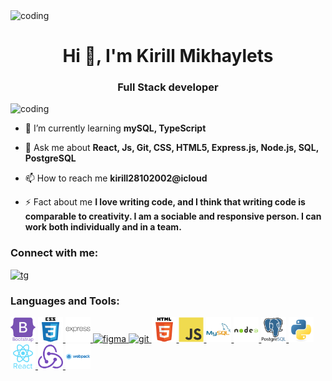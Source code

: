 <img aling="right" alt="coding" width="100%" height='400px' src="https://s116vla.storage.yandex.net/rdisk/64dfebd5cea7e3ea3bc2bb48fa699bda2dad470d69f387c3fadc1bea23a08cd5/63289366/9sadPsT_fK7vdTG4hEqmbnXPCZZGuU8SpiFYsncgTaZbmXUi1uLPc6oqc0W8gRxURKH6WPXc39UbMciZjN671A==?uid=0&filename=ORIGINAL.gif&disposition=inline&hash=&limit=0&content_type=image%2Fgif&owner_uid=0&fsize=2713337&hid=10db398f26978384ec5a5b8473fd5263&media_type=image&tknv=v2&etag=de9080fa87237460bfff05d9650a11e1&rtoken=PRmYEExGlDle&force_default=no&ycrid=na-8b24716bfa713b442a83373886ca7077-downloader1e&ts=5e909e31f2580&s=ac2834b69510b31df7db264e8b4cfe2b5b114d91f48c2472ea2325614448b35f&pb=U2FsdGVkX1-lBNCPMaeGSWzOM_TjPZMMR5LB0XvjWh7T1zRRKwOZBr8caL_1cGiSrgQzP68w4ueA7yIUwQtGbWq01H4zG-ESwK_PBiTIVrg">

<h1 align="center">Hi 👋, I'm Kirill Mikhaylets</h1>
<h3 align="center">Full Stack developer</h3>
<img aling="right" alt="coding" width="400" src="https://camo.githubusercontent.com/117d0191569b7e00e69062ce99d26fe9c251dc735c57386b497c75b0b26dda08/68747470733a2f2f63646e2e6472696262626c652e636f6d2f75736572732f313035393538332f73637265656e73686f74732f343137313336372f636f64696e672d667265616b2e676966">
  
- 🌱 I’m currently learning **mySQL, TypeScript**

- 💬 Ask me about **React, Js, Git, CSS, HTML5, Express.js, Node.js, SQL, PostgreSQL**

- 📫 How to reach me **kirill28102002@icloud**

- ⚡ Fact about me **I love writing code, and I think that writing code is comparable to creativity. I am a sociable and responsive person. I can work both individually and in a team.**

<h3 align="left">Connect with me:</h3>
<a href="https://t.me/kirill_mih" target="_blank" rel="noreferrer"><img src="https://s412vla.storage.yandex.net/rdisk/5e1b835c676b727f3e713fe56a9c112911aefda318fbf5f77298e24591c75bff/632896ae/9sadPsT_fK7vdTG4hEqmbnNyHuGuI9hO9k-N5zmNb7fxCbQz9eJDAyh1JyKrBjNjWZ6BiCDim4iORZyciFj-yg==?uid=0&filename=telegramlogo-260-75.png&disposition=inline&hash=&limit=0&content_type=image%2Fpng&owner_uid=0&fsize=13289&hid=61edf363da1e89c1fc34498ddb6feada&media_type=image&tknv=v2&etag=2c0f364b18a6289b89bdf0c1bea5eece&rtoken=P3sKIT5eS8BN&force_default=no&ycrid=na-f5d5d4776431797a82d527354456a30e-downloader23f&ts=5e90a15308780&s=dd8e542d6b129d20648b41673b8e1cf9ffa051a2fc6df99354b51bb449fbcccd&pb=U2FsdGVkX19bJIoUMtj9xwQZTGTG0qw920O0H7jhUIuH9yjzZmoS_0jxssxrU3Jhkl9AQ4eakTzTqFQLsB41rVNXihMFD1doBKT6Mu4Q37s" alt="tg" width="110" height="40"/> </a>



<p align="left">
</p>

<h3 align="left">Languages and Tools:</h3>
<p align="left"> <a href="https://getbootstrap.com" target="_blank" rel="noreferrer"> <img src="https://raw.githubusercontent.com/devicons/devicon/master/icons/bootstrap/bootstrap-plain-wordmark.svg" alt="bootstrap" width="40" height="40"/> </a> <a href="https://www.w3schools.com/css/" target="_blank" rel="noreferrer"> <img src="https://raw.githubusercontent.com/devicons/devicon/master/icons/css3/css3-original-wordmark.svg" alt="css3" width="40" height="40"/> </a> <a href="https://expressjs.com" target="_blank" rel="noreferrer"> <img src="https://raw.githubusercontent.com/devicons/devicon/master/icons/express/express-original-wordmark.svg" alt="express" width="40" height="40"/> </a> <a href="https://www.figma.com/" target="_blank" rel="noreferrer"> <img src="https://www.vectorlogo.zone/logos/figma/figma-icon.svg" alt="figma" width="40" height="40"/> </a> <a href="https://git-scm.com/" target="_blank" rel="noreferrer"> <img src="https://www.vectorlogo.zone/logos/git-scm/git-scm-icon.svg" alt="git" width="40" height="40"/> </a> <a href="https://www.w3.org/html/" target="_blank" rel="noreferrer"> <img src="https://raw.githubusercontent.com/devicons/devicon/master/icons/html5/html5-original-wordmark.svg" alt="html5" width="40" height="40"/> </a> <a href="https://developer.mozilla.org/en-US/docs/Web/JavaScript" target="_blank" rel="noreferrer"> <img src="https://raw.githubusercontent.com/devicons/devicon/master/icons/javascript/javascript-original.svg" alt="javascript" width="40" height="40"/> </a> <a href="https://www.mysql.com/" target="_blank" rel="noreferrer"> <img src="https://raw.githubusercontent.com/devicons/devicon/master/icons/mysql/mysql-original-wordmark.svg" alt="mysql" width="40" height="40"/> </a> <a href="https://nodejs.org" target="_blank" rel="noreferrer"> <img src="https://raw.githubusercontent.com/devicons/devicon/master/icons/nodejs/nodejs-original-wordmark.svg" alt="nodejs" width="40" height="40"/> </a> <a href="https://www.postgresql.org" target="_blank" rel="noreferrer"> <img src="https://raw.githubusercontent.com/devicons/devicon/master/icons/postgresql/postgresql-original-wordmark.svg" alt="postgresql" width="40" height="40"/> </a> <a href="https://www.python.org" target="_blank" rel="noreferrer"> <img src="https://raw.githubusercontent.com/devicons/devicon/master/icons/python/python-original.svg" alt="python" width="40" height="40"/> </a> <a href="https://reactjs.org/" target="_blank" rel="noreferrer"> <img src="https://raw.githubusercontent.com/devicons/devicon/master/icons/react/react-original-wordmark.svg" alt="react" width="40" height="40"/> </a> <a href="https://redux.js.org" target="_blank" rel="noreferrer"> <img src="https://raw.githubusercontent.com/devicons/devicon/master/icons/redux/redux-original.svg" alt="redux" width="40" height="40"/> </a> <a href="https://webpack.js.org" target="_blank" rel="noreferrer"> <img src="https://raw.githubusercontent.com/devicons/devicon/d00d0969292a6569d45b06d3f350f463a0107b0d/icons/webpack/webpack-original-wordmark.svg" alt="webpack" width="40" height="40"/> </a> </p>

